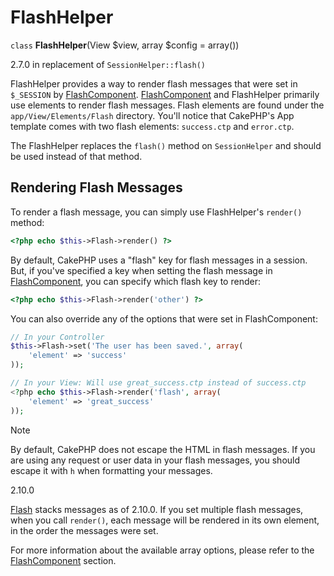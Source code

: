 # FlashHelper

`class` **FlashHelper**(View $view, array $config = array())

<div class="versionadded">

2.7.0 in replacement of `SessionHelper::flash()`

</div>

FlashHelper provides a way to render flash messages that were set in
`$_SESSION` by [FlashComponent](../../core-libraries/components/flash).
[FlashComponent](../../core-libraries/components/flash) and FlashHelper
primarily use elements to render flash messages. Flash elements are found under
the `app/View/Elements/Flash` directory. You'll notice that CakePHP's App
template comes with two flash elements: `success.ctp` and `error.ctp`.

The FlashHelper replaces the `flash()` method on `SessionHelper`
and should be used instead of that method.

## Rendering Flash Messages

To render a flash message, you can simply use FlashHelper's `render()`
method:

``` php
<?php echo $this->Flash->render() ?>
```

By default, CakePHP uses a "flash" key for flash messages in a session. But, if
you've specified a key when setting the flash message in
[FlashComponent](../../core-libraries/components/flash), you can specify which
flash key to render:

``` php
<?php echo $this->Flash->render('other') ?>
```

You can also override any of the options that were set in FlashComponent:

``` php
// In your Controller
$this->Flash->set('The user has been saved.', array(
    'element' => 'success'
));

// In your View: Will use great_success.ctp instead of success.ctp
<?php echo $this->Flash->render('flash', array(
    'element' => 'great_success'
));
```

> [!NOTE]
> By default, CakePHP does not escape the HTML in flash messages. If you are using
> any request or user data in your flash messages, you should escape it
> with `h` when formatting your messages.

<div class="versionadded">

2.10.0

[Flash](../../core-libraries/components/flash) stacks messages as of 2.10.0. If you set
multiple flash messages, when you call `render()`, each message will be
rendered in its own element, in the order the messages were set.

</div>

For more information about the available array options, please refer to the
[FlashComponent](../../core-libraries/components/flash) section.
